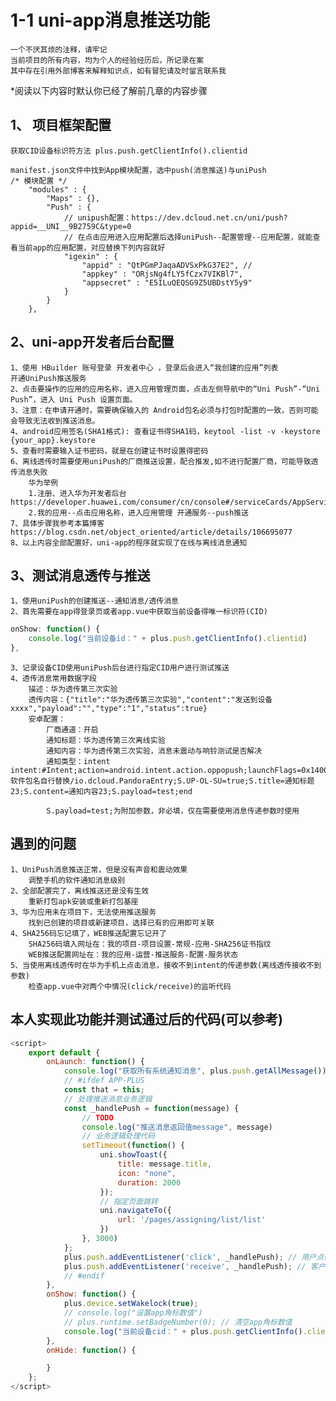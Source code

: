# 1-1 uni-app消息推送功能

    一个不厌其烦的注释，请牢记
    当前项目的所有内容，均为个人的经验经历后，所记录在案
    其中存在引用外部博客来解释知识点，如有冒犯请及时留言联系我

*阅读以下内容时默认你已经了解前几章的内容步骤

## 1、 项目框架配置

    获取CID设备标识符方法 plus.push.getClientInfo().clientid

    manifest.json文件中找到App模块配置，选中push(消息推送)与uniPush
    /* 模块配置 */
        "modules" : {
            "Maps" : {},
            "Push" : {
                // unipush配置：https://dev.dcloud.net.cn/uni/push?appid=__UNI__9B2759C&type=0
                // 在点击应用进入应用配置后选择uniPush--配置管理--应用配置，就能查看当前app的应用配置，对应替换下列内容就好
                "igexin" : {
                    "appid" : "QtPGmPJaqaADVSxPkG37E2", // 
                    "appkey" : "ORjsNg4fLY5fCzx7VIKBl7",
                    "appsecret" : "E5ILuQEQSG9Z5UBDstY5y9"
                }
            }
        },

## 2、uni-app开发者后台配置

    1、使用 HBuilder 账号登录 开发者中心 ，登录后会进入“我创建的应用”列表
    开通UniPush推送服务
    2、点击要操作的应用的应用名称，进入应用管理页面，点击左侧导航中的“Uni Push”-“Uni Push”，进入 Uni Push 设置页面。
    3、注意：在申请开通时，需要确保输入的 Android包名必须与打包时配置的一致，否则可能会导致无法收到推送消息。
    4、android应用签名(SHA1格式): 查看证书得SHA1码，keytool -list -v -keystore {your_app}.keystore
    5、查看时需要输入证书密码，就是在创建证书时设置得密码
    6、离线透传时需要使用uniPush的厂商推送设置，配合推发,如不进行配置厂商，可能导致透传消息失败
        华为举例
        1.注册、进入华为开发者后台https://developer.huawei.com/consumer/cn/console#/serviceCards/AppService
        2.我的应用--点击应用名称，进入应用管理 开通服务--push推送
    7、具体步骤我参考本篇博客https://blog.csdn.net/object_oriented/article/details/106695077
    8、以上内容全部配置好，uni-app的程序就实现了在线与离线消息通知

## 3、测试消息透传与推送

    1、使用uniPush的创建推送--通知消息/透传消息
    2、首先需要在app得登录页或者app.vue中获取当前设备得唯一标识符(CID)

``` js
onShow: function() {
    console.log("当前设备id：" + plus.push.getClientInfo().clientid)
},
```
    3、记录设备CID使用uniPush后台进行指定CID用户进行测试推送
    4、透传消息常用数据字段
        描述：华为透传第三次实验
        透传内容：{"title":"华为透传第三次实验","content":"发送到设备xxxx","payload":"","type":"1","status":true}
        安卓配置：
            厂商通道：开启
            通知标题：华为透传第三次离线实验
            通知内容：华为透传第三次实验，消息未震动与响铃测试是否解决
            通知类型：intent        intent:#Intent;action=android.intent.action.oppopush;launchFlags=0x14000000;component=软件包名自行替换/io.dcloud.PandoraEntry;S.UP-OL-SU=true;S.title=通知标题23;S.content=通知内容23;S.payload=test;end
            
            S.payload=test;为附加参数，非必填，仅在需要使用消息传递参数时使用

## 遇到的问题

    1、UniPush消息推送正常，但是没有声音和震动效果
        调整手机的软件通知消息级别
    2、全部配置完了，离线推送还是没有生效
        重新打包apk安装或重新打包基座
    3、华为应用未在项目下，无法使用推送服务
        找到已创建的项目或新建项目，选择已有的应用即可关联
    4、SHA256码忘记填了，WEB推送配置忘记开了
        SHA256码填入网址在：我的项目-项目设置-常规-应用-SHA256证书指纹
        WEB推送配置网址在：我的应用-运营-推送服务-配置-服务状态
    5、当使用离线透传时在华为手机上点击消息，接收不到intent的传递参数(离线透传接收不到参数)
        检查app.vue中对两个中情况(click/receive)的监听代码
## 本人实现此功能并测试通过后的代码(可以参考)
```js
<script>
	export default {
		onLaunch: function() {
			console.log("获取所有系统通知消息", plus.push.getAllMessage())
			// #ifdef APP-PLUS  
			const that = this;
			// 处理推送消息业务逻辑
			const _handlePush = function(message) {
				// TODO  
				console.log("推送消息返回值message", message)
				// 业务逻辑处理代码
				setTimeout(function() {
					uni.showToast({
						title: message.title,
						icon: "none",
						duration: 2000
					});
					// 指定页面跳转
					uni.navigateTo({
						url: '/pages/assigning/list/list'
					})
				}, 3000)
			};
			plus.push.addEventListener('click', _handlePush); // 用户点击系统通知栏中的消息，APP启动或者激活到前台运行，触发click事件。
			plus.push.addEventListener('receive', _handlePush); // 客户端接收到透传消息时（在系统通知栏中不显示消息），触发receive事件。
			// #endif  
		},
		onShow: function() {
			plus.device.setWakelock(true);
			// console.log("设置app角标数值")
			// plus.runtime.setBadgeNumber(0); // 清空app角标数值
			console.log("当前设备cid：" + plus.push.getClientInfo().clientid)
		},
		onHide: function() {

		}
	};
</script>
```